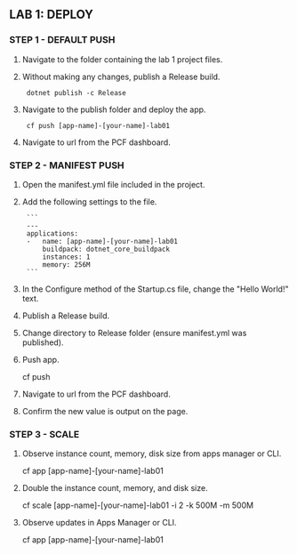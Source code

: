 ﻿## LAB 1: DEPLOY

### STEP 1 - DEFAULT PUSH

1. Navigate to the folder containing the lab 1 project files.
2. Without making any changes, publish a Release build.

		dotnet publish -c Release

3. Navigate to the publish folder and deploy the app.

		cf push [app-name]-[your-name]-lab01

4. Navigate to url from the PCF dashboard.

### STEP 2 - MANIFEST PUSH

1. Open the manifest.yml file included in the project.
2. Add the following settings to the file.

		```
		---
		applications:
		-   name: [app-name]-[your-name]-lab01
			buildpack: dotnet_core_buildpack
			instances: 1
			memory: 256M
		```

3. In the Configure method of the Startup.cs file, change the "Hello World!" text.
4. Publish a Release build.
5. Change directory to Release folder (ensure manifest.yml was published).
6. Push app.

	cf push

7. Navigate to url from the PCF dashboard.

8. Confirm the new value is output on the page.
	
### STEP 3 - SCALE

1. Observe instance count, memory, disk size from apps manager or CLI.

	cf app [app-name]-[your-name]-lab01

2. Double the instance count, memory, and disk size.

	cf scale [app-name]-[your-name]-lab01 -i 2 -k 500M -m 500M

3. Observe updates in Apps Manager or CLI.

	cf app [app-name]-[your-name]-lab01